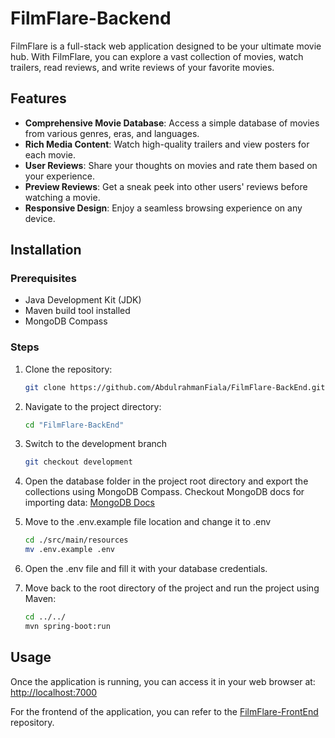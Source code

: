 # FilmFlare-Backend

FilmFlare is a full-stack web application designed to be your ultimate movie hub. With FilmFlare, you can explore a vast collection of movies, watch trailers, read reviews, and write reviews of your favorite movies.

## Features

- **Comprehensive Movie Database**: Access a simple database of movies from various genres, eras, and languages.
- **Rich Media Content**: Watch high-quality trailers and view posters for each movie.
- **User Reviews**: Share your thoughts on movies and rate them based on your experience.
- **Preview Reviews**: Get a sneak peek into other users' reviews before watching a movie.
- **Responsive Design**: Enjoy a seamless browsing experience on any device.

## Installation

### Prerequisites
- Java Development Kit (JDK)
- Maven build tool installed
- MongoDB Compass

### Steps
1. Clone the repository:
   ```bash
   git clone https://github.com/AbdulrahmanFiala/FilmFlare-BackEnd.git

2. Navigate to the project directory:
   ```bash
   cd "FilmFlare-BackEnd"

3. Switch to the development branch
   ```bash
   git checkout development

4. Open the database folder in the project root directory and export the collections using MongoDB Compass. Checkout MongoDB docs for importing data: [MongoDB Docs](https://www.mongodb.com/docs/compass/current/import-export/)

5. Move to the .env.example file location and change it to .env
   ```bash
   cd ./src/main/resources
   mv .env.example .env

6. Open the .env file and fill it with your database credentials.

7. Move back to the root directory of the project and run the project using Maven:
   ```bash
   cd ../../
   mvn spring-boot:run


## Usage
Once the application is running, you can access it in your web browser at:
[http://localhost:7000](http://localhost:7000)

For the frontend of the application, you can refer to the [FilmFlare-FrontEnd](https://github.com/AbdulrahmanFiala/FilmFlare-FrontEnd) repository.


